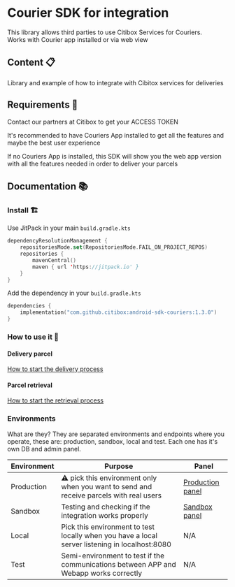 # Courier SDK for integration

This library allows third parties to use Citibox Services for Couriers.  
Works with Courier app installed or via web view

## Content 📋

Library and example of how to integrate with Cibitox services for deliveries

## Requirements 👀

Contact our partners at Citibox to get your ACCESS TOKEN

It's recommended to have Couriers App installed to get all the features and maybe the best user
experience

If no Couriers App is installed, this SDK will show you the web app version with all the features
needed in order to deliver your parcels

## Documentation 📚

### Install 🏗️

Use JitPack in your main `build.gradle.kts`

```kotlin
dependencyResolutionManagement {
    repositoriesMode.set(RepositoriesMode.FAIL_ON_PROJECT_REPOS)
    repositories {
        mavenCentral()
        maven { url 'https://jitpack.io' }
    }
}
```

Add the dependency in your `build.gradle.kts`

```kotlin
dependencies {
    implementation("com.github.citibox:android-sdk-couriers:1.3.0")
}
```

### How to use it 🔨

#### Delivery parcel

[How to start the delivery process](DELIVERY.md)

#### Parcel retrieval

[How to start the retrieval process](RETRIEVAL.md)

### Environments

What are they? They are separated environments and endpoints where you operate, these are:
production, sandbox, local and test. Each one has it's own DB and admin panel.

| Environment | Purpose                                                                                        | Panel                                                                                                                                                                                        |
|-------------|------------------------------------------------------------------------------------------------|----------------------------------------------------------------------------------------------------------------------------------------------------------------------------------------------|
| Production  | ⚠️ pick this environment only when you want to send and receive parcels with real users        | [Production panel](https://accounts.citibox.com/?client=v3POyEsp3bhdotZRPs5hWweXJj0tkS8hQdElCZ46&callbackUrl=https%3A%2F%2Fadmin.citibox.com%2Farea.php)                                     |
| Sandbox     | Testing and checking if the integration works properly                                         | [Sandbox panel](https://accounts.citibox-sandbox.com/?client=v3POyEsp3bhdotZRPs5hWweXJj0tkS8hQdElCZ46&callbackUrl=https%3A%2F%2Fcitibox-app-dot-citibox-sandbox.ey.r.appspot.com%2Farea.php) |
| Local       | Pick this environment to test locally when you have a local server listening in localhost:8080 | N/A                                                                                                                                                                                          |
| Test        | Semi-environment to test if the communications between APP and Webapp works correctly          | N/A                                                                                                                                                                                          |